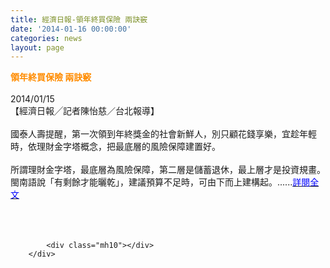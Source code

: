 ```yaml
---
title: 經濟日報-領年終買保險 兩訣竅
date: '2014-01-16 00:00:00'
categories: news
layout: page
---
```


<div class="text">
			<div>
	<div>
		<span style="color:#ff8c00;"><span style="font-size:14px;"><strong>領年終買保險 兩訣竅</strong></span></span></div>
	<div>
		&nbsp;</div>
	<div>
		2014/01/15</div>
	<div>
		【經濟日報╱記者陳怡慈／台北報導】</div>
	<div>
		&nbsp;</div>
	<div>
		國泰人壽提醒，第一次領到年終獎金的社會新鮮人，別只顧花錢享樂，宜趁年輕時，依理財金字塔概念，把最底層的風險保障建置好。</div>
	<div>
		&nbsp;</div>
	<div>
		所謂理財金字塔，最底層為風險保障，第二層是儲蓄退休，最上層才是投資規畫。閩南語說「有剩餘才能曬乾」，建議預算不足時，可由下而上建構起。......<a href="http://money.udn.com/mag/wealth/storypage.jsp?f_MAIN_ID=328&amp;f_SUB_ID=3110&amp;f_ART_ID=302414&amp;ch=rss_wealth" target="_blank"><span style="color:#0000ff;">詳閱全文</span></a></div>
	<div>
		&nbsp;</div>
	<div>
		&nbsp;</div>
</div>
<div>
	&nbsp;</div>

			<div class="mh10"></div>
		</div>